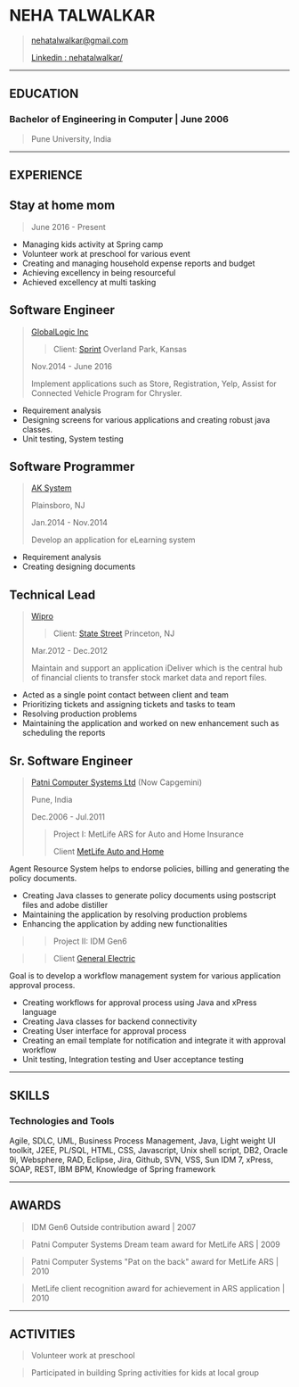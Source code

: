 # NEHA TALWALKAR

> [nehatalwalkar@gmail.com](mailto:nehatalwalkar@gmail.com)
>
> [Linkedin : nehatalwalkar/](https://www.linkedin.com/in/nehatalwalkar/)

---

## EDUCATION

### Bachelor of Engineering in Computer | June 2006

> Pune University, India

---

## EXPERIENCE

## Stay at home mom
> June 2016 - Present
>

- Managing kids activity at Spring camp
- Volunteer work at preschool for various event
- Creating and managing household expense reports and budget
- Achieving excellency in being resourceful
- Achieved excellency at multi tasking



## Software Engineer

> [GlobalLogic Inc](https://www.globallogic.com/)
>> Client: [Sprint](https://www.sprint.com/)
> Overland Park, Kansas
>
> Nov.2014 - June 2016
>
> Implement applications such as Store, Registration, Yelp, Assist for Connected Vehicle Program for Chrysler.

- Requirement analysis
- Designing screens for various applications and creating robust java classes.
- Unit testing, System testing

## Software Programmer

> [AK System](https://www.aksystems-inc.com/)
>
> Plainsboro, NJ
>
> Jan.2014 - Nov.2014
>
> Develop an application for eLearning system

- Requirement analysis 
- Creating designing documents


## Technical Lead

> [Wipro](https://www.wipro.com/en-US/) 
>> Client: [State Street](http://www.statestreet.com/home.html)
> Princeton, NJ
>
> Mar.2012 - Dec.2012
>
> Maintain and support an application iDeliver which is the central hub of financial clients to transfer stock market data and report files. 

- Acted as a single point contact between client and team
- Prioritizing tickets and assigning tickets and tasks to team
- Resolving production problems
- Maintaining the application and worked on new enhancement such as scheduling the reports

## Sr. Software Engineer

> [Patni Computer Systems Ltd](https://www.capgemini.com/in-en/) (Now Capgemini)
>
> Pune, India
>
> Dec.2006 - Jul.2011
>> Project I: MetLife ARS for Auto and Home Insurance
>> 
>> Client [MetLife Auto and Home](https://www.metlife.com) 

Agent Resource System helps to endorse policies, billing and generating the policy documents.

- Creating Java classes to generate policy documents using postscript files and adobe distiller
- Maintaining the application by resolving production problems
- Enhancing the application by adding new functionalities

>> Project II: IDM Gen6

>> Client [General Electric](https://www.ge.com/) 
	
Goal is to develop a workflow management system for various application approval process. 

- Creating workflows for approval process using Java and xPress language
- Creating Java classes for backend connectivity
- Creating  User interface for approval process
- Creating an email template for notification and integrate it with approval workflow
- Unit testing, Integration testing and User acceptance testing



---

## SKILLS

### Technologies and Tools

Agile, SDLC, UML, Business Process Management, Java, Light weight UI toolkit, J2EE, PL/SQL, HTML, CSS, Javascript, Unix shell script, DB2, Oracle 9i, Websphere, RAD, Eclipse, Jira, Github, SVN, VSS, Sun IDM 7, xPress, SOAP, REST, IBM BPM, Knowledge of Spring framework


---

## AWARDS

> IDM Gen6 Outside contribution award | 2007

> Patni Computer Systems Dream team award for MetLife ARS | 2009

>  Patni Computer Systems "Pat on the back" award for MetLife ARS  | 2010

>  MetLife client recognition award for achievement in ARS application | 2010

---

## ACTIVITIES

> Volunteer work at preschool

> Participated in building Spring activities for kids at local group

